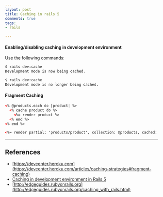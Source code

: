 ```yaml
---
layout: post
title: Caching in rails 5
comments: true
tags:
- rails

---
```




#### Enabling/disabling caching in development environment

Use the following commands:

```bash
$ rails dev:cache
Development mode is now being cached.
```

```bash
$ rails dev:cache
Development mode is no longer being cached.
```

#### Fragment Caching

```html
<% @products.each do |product| %>
  <% cache product do %>
    <%= render product %>
  <% end %>
<% end %>
```

```html
<%= render partial: 'products/product', collection: @products, cached: true %>
```

---

## References

- [https://devcenter.heroku.com](https://devcenter.heroku.com/articles/caching-strategies#fragment-caching)
- [Caching in development environment in Rails 5](http://blog.bigbinary.com/2016/01/25/caching-in-development-environment-in-rails5.html)
- [http://edgeguides.rubyonrails.org](http://edgeguides.rubyonrails.org/caching_with_rails.html)
